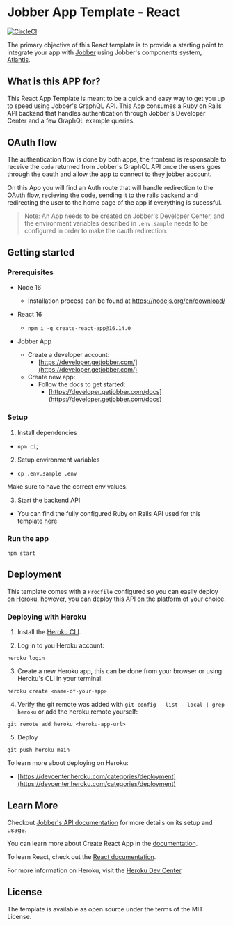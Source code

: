 # Jobber App Template - React

[![CircleCI](https://circleci.com/gh/GetJobber/Jobber-AppTemplate-React/tree/main.svg?style=svg&circle-token=68b2dba51e167696045ec5768bbbcbe49e6c6b82)](https://circleci.com/gh/GetJobber/Jobber-AppTemplate-React/tree/main)

The primary objective of this React template is to provide a starting point to integrate your app with [Jobber](https://getjobber.com) using Jobber's components system, [Atlantis](https://atlantis.getjobber.com/).

## What is this APP for?

This React App Template is meant to be a quick and easy way to get you up to speed using Jobber's GraphQL API. This App consumes a Ruby on Rails API backend that handles authentication through Jobber's Developer Center and a few GraphQL example queries.

## OAuth flow

The authentication flow is done by both apps, the frontend is responsable to receive the `code` returned from Jobber's GraphQL API once the users goes through the oauth and allow the app to connect to they jobber account.

On this App you will find an Auth route that will handle redirection to the OAuth flow, recieving the code, sending it to the rails backend and redirecting the user to the home page of the app if everything is sucessful.

> Note: An App needs to be created on Jobber's Developer Center, and the environment variables described in `.env.sample` needs to be configured in order to make the oauth redirection.

## Getting started

### Prerequisites

- Node 16

  - Installation process can be found at https://nodejs.org/en/download/

- React 16

  - `npm i -g create-react-app@16.14.0`

- Jobber App
  - Create a developer account:
    - [https://developer.getjobber.com/](https://developer.getjobber.com/)
  - Create new app:
    - Follow the docs to get started:
      - [https://developer.getjobber.com/docs](https://developer.getjobber.com/docs)

### Setup

1. Install dependencies

- `npm ci`;

2. Setup environment variables

- `cp .env.sample .env`

Make sure to have the correct env values.

3. Start the backend API

- You can find the fully configured Ruby on Rails API used for this template [here](https://github.com/GetJobber/Jobber-AppTemplate-RailsAPI)

### Run the app

`npm start`

## Deployment

This template comes with a `Procfile` configured so you can easily deploy on [Heroku](https://heroku.com), however, you can deploy this API on the platform of your choice.

### Deploying with Heroku

1. Install the [Heroku CLI](https://devcenter.heroku.com/articles/heroku-cli#install-the-heroku-cli).

2. Log in to you Heroku account:

`heroku login`

3. Create a new Heroku app, this can be done from your browser or using Heroku's CLI in your terminal:

`heroku create <name-of-your-app>`

4. Verify the git remote was added with `git config --list --local | grep heroku` or add the heroku remote yourself:

`git remote add heroku <heroku-app-url>`

5. Deploy

`git push heroku main`

To learn more about deploying on Heroku:

- [https://devcenter.heroku.com/categories/deployment](https://devcenter.heroku.com/categories/deployment)

## Learn More

Checkout [Jobber's API documentation](https://developer.getjobber.com/docs/) for more details on its setup and usage.

You can learn more about Create React App in the [documentation](https://facebook.github.io/create-react-app/docs/getting-started).

To learn React, check out the [React documentation](https://reactjs.org/).

For more information on Heroku, visit the [Heroku Dev Center](https://devcenter.heroku.com/).

## License

The template is available as open source under the terms of the MIT License.

